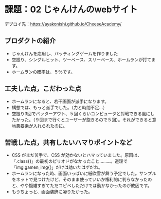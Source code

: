 # 課題：02 じゃんけんのwebサイト

デプロイ先：https://ayakonishi.github.io/CheeseAcademy/

## プロダクトの紹介
- じゃんけんを応用し、バッティングゲームを作りました
- 空振り、シングルヒット、ツーベース、スリーベース、ホームランが打てます。
- ホームランの確率は、５％です。

## 工夫した点，こだわった点
- ホームランになると、若干画面が派手になります。
- 構想では、もっと派手でした。（力と時間不足…）
- 空振り3回でバッターアウト、５回くらいコンピュータと対戦できる風にしたかった。（９回まで行くとユーザーが飽きるので５回）。それができると意地悪要素が入れられたのに。

## 苦戦した点，共有したいハマりポイントなど
- CSS がまだ苦手で、CSS が効かないとハマっていました。原因は、「.class{}」の最初のピリオドがなかったこと………。道理で「img.gamen_img{}」だけは効いたはずだわ。
- ホームランになった時、画面いっぱいに紙吹雪が舞う予定でした。サンプルをネットで見つけたけど、そのまま使っていいか権利的に判らなかったのと、やや複雑すぎてただコピペしただけでは動かなかったのが敗因です。
- もうちょっと、画面装飾に凝りたかった。